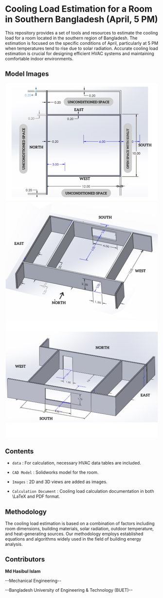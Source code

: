 # Cooling Load Estimation for a Room in Southern Bangladesh (April, 5 PM)
This repository provides a set of tools and resources to estimate the cooling load for a room located in the southern region of Bangladesh. The estimation is focused on the specific conditions of April, particularly at 5 PM when temperatures tend to rise due to solar radiation. Accurate cooling load estimation is crucial for designing efficient HVAC systems and maintaining comfortable indoor environments.

## Model Images

<p align="center">
  <img src="https://github.com/HasibRockie/cooling-load-estimation/blob/main/images/3.png?raw=true" alt="top view" width="500">
  <img src="https://github.com/HasibRockie/cooling-load-estimation/blob/main/images/1.png?raw=true" alt="3d view" width="500">
  <img src="https://github.com/HasibRockie/cooling-load-estimation/blob/main/images/2.png?raw=true" alt="3d view" width="500">
</p>

## Contents
- `data` : For calculation, necessary HVAC data tables are included.

- `CAD Model` : Solidworks model for the room.  

- `Images` : 2D and 3D views are added as images.  

- `Calculation Document` : Cooling load calculation documentation in both \LaTeX and PDF format. 


## Methodology
The cooling load estimation is based on a combination of factors including room dimensions, building materials, solar radiation, outdoor temperature, and heat-generating sources. Our methodology employs established equations and algorithms widely used in the field of building energy analysis.

## Contributors
**Md Hasibul Islam**

--Mechanical Engineering--

--Bangladesh University of Engineering \& Technology (BUET)--